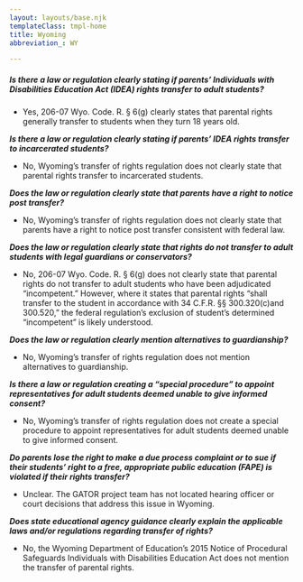 ```yaml
---
layout: layouts/base.njk
templateClass: tmpl-home
title: Wyoming
abbreviation_: WY

---
```

##### **_Is there a law or regulation clearly stating if parents’ Individuals with Disabilities Education Act (IDEA) rights transfer to adult students?_**

* Yes, 206-07 Wyo. Code. R. § 6(g) clearly states that parental rights generally transfer to students when they turn 18 years old.

**_Is there a law or regulation clearly stating if parents’ IDEA rights transfer to incarcerated students?_**

* No, Wyoming’s transfer of rights regulation does not clearly state that parental rights transfer to incarcerated students.

**_Does the law or regulation clearly state that parents have a right to notice post transfer?_**

* No, Wyoming’s transfer of rights regulation does not clearly state that parents have a right to notice post transfer consistent with federal law.

**_Does the law or regulation clearly state that rights do not transfer to adult students with legal guardians or conservators?_**

* No, 206-07 Wyo. Code. R. § 6(g) does not clearly state that parental rights do not transfer to adult students who have been adjudicated “incompetent.” However, where it states that parental rights “shall transfer to the student in accordance with 34 C.F.R. §§ 300.320(c)and 300.520,” the federal regulation’s exclusion of student’s determined “incompetent” is likely understood.

**_Does the law or regulation clearly mention alternatives to guardianship?_**

* No, Wyoming’s transfer of rights regulation does not mention alternatives to guardianship.

**_Is there a law or regulation creating a “special procedure” to appoint representatives for adult students deemed unable to give informed consent?_**

* No, Wyoming’s transfer of rights regulation does not create a special procedure to appoint representatives for adult students deemed unable to give informed consent.

**_Do parents lose the right to make a due process complaint or to sue if their students’ right to a free, appropriate public education (FAPE) is violated if their rights transfer?_**

* Unclear. The GATOR project team has not located hearing officer or court decisions that address this issue in Wyoming.

**_Does state educational agency guidance clearly explain the applicable laws and/or regulations regarding transfer of rights?_**

* No, the Wyoming Department of Education’s 2015 Notice of Procedural Safeguards Individuals with Disabilities Education Act does not mention the transfer of parental rights.